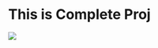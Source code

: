 # This is Complete Proj

![](https://github.com/prathikmr7/Project-movie-app1/blob/images/Screenshot%202025-05-21%20065236.png?raw=true)
